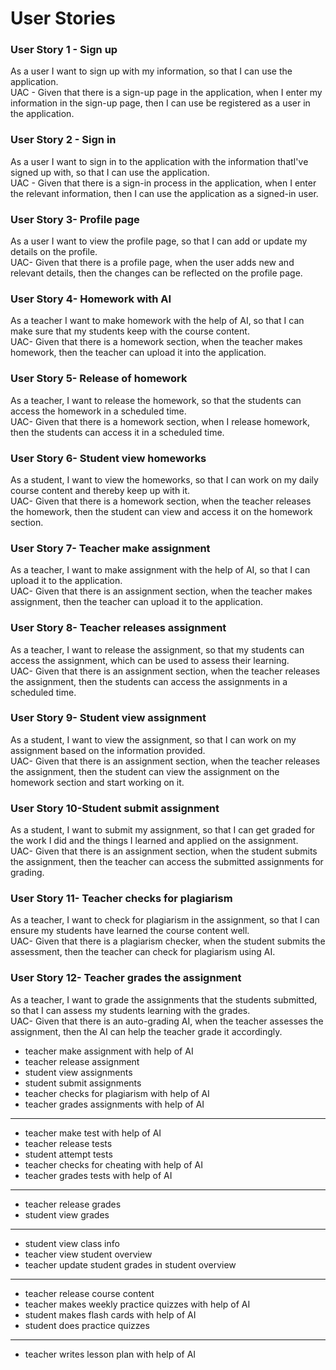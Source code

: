 # User Stories
### User Story 1 - Sign up
As a user I want to sign up with my information, so that I can use the application.\
UAC - Given that there is a sign-up page in the application, when I enter my information in the sign-up page, then I can use be registered as a user in the application.

### User Story 2 - Sign in 
As a user I want to sign in to the application with the information thatI've signed up with, so that I can use the application.\
UAC - Given that there is a sign-in process in the application, when I enter the relevant information, then I can use the application as a signed-in user.
### User Story 3- Profile page
As a user I want to view the profile page, so that I can add or update my details on the profile.\
UAC- Given that there is a profile page, when the user adds new and relevant details, then the changes can be reflected on the profile page.
### User Story 4- Homework with AI
As a teacher I want to make homework with the help of AI, so that I can make sure that my students keep with the course content.\
UAC- Given that there is a homework section, when the teacher makes homework, then the teacher can upload it into the application.
### User Story 5- Release of homework
As a teacher, I want to release the homework, so that the students can access the homework in a scheduled time.\
UAC- Given that there is a homework section, when I release homework, then the students can access it in a scheduled time.
### User Story 6- Student view homeworks
As a student, I want to view the homeworks, so that I can work on my daily course content and thereby keep up with it.\
UAC- Given that there is a homework section, when the teacher releases the homework, then the student can view and access it on the homework section.
### User Story 7- Teacher make assignment
As a teacher, I want to make assignment with the help of AI, so that I can upload it to the application.\
UAC- Given that there is an assignment section, when the teacher makes assignment, then the teacher can upload it to the application.
### User Story 8- Teacher releases assignment
As a teacher, I want to release the assignment, so that my students can access the assignment, which can be used to assess their learning.\
UAC- Given that there is an assignment section, when the teacher releases the assignment, then the students can access the assignments in a scheduled time.
### User Story 9- Student view assignment
As a student, I want to view the assignment, so that I can work on my assignment based on the information provided.\
UAC- Given that there is an assignment section, when the teacher releases the assignment, then the student can view the assignment on the homework section and start working on it.
### User Story 10-Student submit assignment
As a student, I want to submit my assignment, so that I can get graded for the work I did and the things I learned and applied on the assignment.\
UAC- Given that there is an assignment section, when the student submits the assignment, then the teacher can access the submitted assignments for grading.
### User Story 11- Teacher checks for plagiarism
As a teacher, I want to check for plagiarism in the assignment, so that I can ensure my students have learned the course content well.\
UAC- Given that there is a plagiarism checker, when the student submits the assessment, then the teacher can check for plagiarism using AI.
### User Story 12- Teacher grades the assignment
As a teacher, I want to grade the assignments that the students submitted, so that I can assess my students learning with the grades.\
UAC- Given that there is an auto-grading AI, when the teacher assesses the assignment, then the AI can help the teacher grade it accordingly.
- teacher make assignment with help of AI
- teacher release assignment
- student view assignments
- student submit assignments
- teacher checks for plagiarism with help of AI
- teacher grades assignments with help of AI
___
- teacher make test with help of AI
- teacher release tests
- student attempt tests
- teacher checks for cheating with help of AI
- teacher grades tests with help of AI
___
- teacher release grades
- student view grades
___
- student view class info
- teacher view student overview
- teacher update student grades in student overview
___
- teacher release course content
- teacher makes weekly practice quizzes with help of AI
- student makes flash cards with help of AI
- student does practice quizzes
___
- teacher writes lesson plan with help of AI
